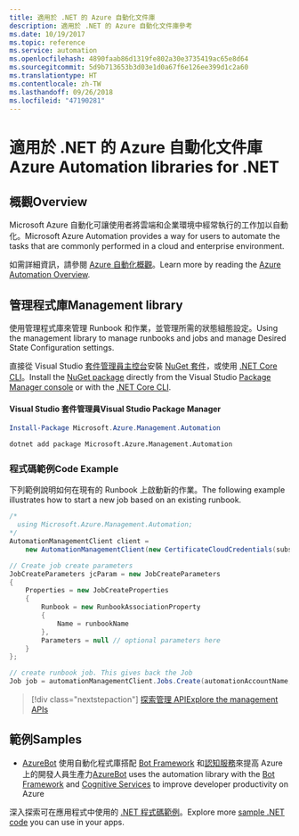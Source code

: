 ```yaml
---
title: 適用於 .NET 的 Azure 自動化文件庫
description: 適用於 .NET 的 Azure 自動化文件庫參考
ms.date: 10/19/2017
ms.topic: reference
ms.service: automation
ms.openlocfilehash: 4890faab86d1319fe802a30e3735419ac65e8d64
ms.sourcegitcommit: 5d9b713653b3d03e1d0a67f6e126ee399d1c2a60
ms.translationtype: HT
ms.contentlocale: zh-TW
ms.lasthandoff: 09/26/2018
ms.locfileid: "47190281"
---
```

# <a name="azure-automation-libraries-for-net"></a><span data-ttu-id="65b1d-103">適用於 .NET 的 Azure 自動化文件庫</span><span class="sxs-lookup"><span data-stu-id="65b1d-103">Azure Automation libraries for .NET</span></span>

## <a name="overview"></a><span data-ttu-id="65b1d-104">概觀</span><span class="sxs-lookup"><span data-stu-id="65b1d-104">Overview</span></span>

<span data-ttu-id="65b1d-105">Microsoft Azure 自動化可讓使用者將雲端和企業環境中經常執行的工作加以自動化。</span><span class="sxs-lookup"><span data-stu-id="65b1d-105">Microsoft Azure Automation provides a way for users to automate the tasks that are commonly performed in a cloud and enterprise environment.</span></span> 

<span data-ttu-id="65b1d-106">如需詳細資訊，請參閱 [Azure 自動化概觀](/azure/automation/automation-intro)。</span><span class="sxs-lookup"><span data-stu-id="65b1d-106">Learn more by reading the [Azure Automation Overview](/azure/automation/automation-intro).</span></span>

## <a name="management-library"></a><span data-ttu-id="65b1d-107">管理程式庫</span><span class="sxs-lookup"><span data-stu-id="65b1d-107">Management library</span></span>

<span data-ttu-id="65b1d-108">使用管理程式庫來管理 Runbook 和作業，並管理所需的狀態組態設定。</span><span class="sxs-lookup"><span data-stu-id="65b1d-108">Using the management library to manage runbooks and jobs and manage Desired State Configuration settings.</span></span>

<span data-ttu-id="65b1d-109">直接從 Visual Studio [套件管理員主控台][PackageManager]安裝 [NuGet 套件](https://www.nuget.org/packages/Microsoft.Azure.Management.Automation)，或使用 [.NET Core CLI][DotNetCLI]。</span><span class="sxs-lookup"><span data-stu-id="65b1d-109">Install the [NuGet package](https://www.nuget.org/packages/Microsoft.Azure.Management.Automation) directly from the Visual Studio [Package Manager console][PackageManager] or with the [.NET Core CLI][DotNetCLI].</span></span>

#### <a name="visual-studio-package-manager"></a><span data-ttu-id="65b1d-110">Visual Studio 套件管理員</span><span class="sxs-lookup"><span data-stu-id="65b1d-110">Visual Studio Package Manager</span></span>

```powershell
Install-Package Microsoft.Azure.Management.Automation
```

```bash
dotnet add package Microsoft.Azure.Management.Automation
```

### <a name="code-example"></a><span data-ttu-id="65b1d-111">程式碼範例</span><span class="sxs-lookup"><span data-stu-id="65b1d-111">Code Example</span></span>

<span data-ttu-id="65b1d-112">下列範例說明如何在現有的 Runbook 上啟動新的作業。</span><span class="sxs-lookup"><span data-stu-id="65b1d-112">The following example illustrates how to start a new job based on an existing runbook.</span></span>

```csharp
/*
  using Microsoft.Azure.Management.Automation;
*/
AutomationManagementClient client =
    new AutomationManagementClient(new CertificateCloudCredentials(subscriptionId, cert));

// Create job create parameters
JobCreateParameters jcParam = new JobCreateParameters
{
    Properties = new JobCreateProperties
    {
        Runbook = new RunbookAssociationProperty
        {
            Name = runbookName
        },
        Parameters = null // optional parameters here
    }
};

// create runbook job. This gives back the Job
Job job = automationManagementClient.Jobs.Create(automationAccountName, jcParam).Job;
```

> [!div class="nextstepaction"]
> [<span data-ttu-id="65b1d-113">探索管理 API</span><span class="sxs-lookup"><span data-stu-id="65b1d-113">Explore the management APIs</span></span>](/dotnet/api/overview/azure/automation/management)

## <a name="samples"></a><span data-ttu-id="65b1d-114">範例</span><span class="sxs-lookup"><span data-stu-id="65b1d-114">Samples</span></span>

* <span data-ttu-id="65b1d-115">[AzureBot](https://github.com/Microsoft/AzureBot) 使用自動化程式庫搭配 [Bot Framework](https://docs.microsoft.com/bot-framework/) 和[認知服務](/cognitive-services)來提高 Azure 上的開發人員生產力</span><span class="sxs-lookup"><span data-stu-id="65b1d-115">[AzureBot](https://github.com/Microsoft/AzureBot) uses the automation library with the [Bot Framework](https://docs.microsoft.com/bot-framework/) and [Cognitive Services](/cognitive-services) to improve developer productivity on Azure</span></span>

<span data-ttu-id="65b1d-116">深入探索可在應用程式中使用的 [.NET 程式碼範例](https://azure.microsoft.com/resources/samples/?platform=dotnet)。</span><span class="sxs-lookup"><span data-stu-id="65b1d-116">Explore more [sample .NET code](https://azure.microsoft.com/resources/samples/?platform=dotnet) you can use in your apps.</span></span>

[PackageManager]: https://docs.microsoft.com/nuget/tools/package-manager-console
[DotNetCLI]: https://docs.microsoft.com/dotnet/core/tools/dotnet-add-package
